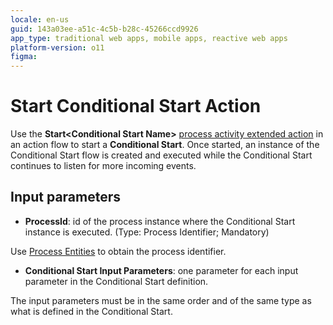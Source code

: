 ```yaml
---
locale: en-us
guid: 143a03ee-a51c-4c5b-b28c-45266ccd9926
app_type: traditional web apps, mobile apps, reactive web apps
platform-version: o11
figma:
---
```


# Start Conditional Start Action

Use the **Start&lt;Conditional Start Name&gt;** [process activity extended action](intro.md) in an action flow to start a **Conditional Start**. Once started, an instance of the Conditional Start flow is created and executed while the Conditional Start continues to listen for more incoming events.

## Input parameters

* **ProcessId**: id of the process instance where the Conditional Start instance is executed. (Type: Process Identifier; Mandatory)

Use [Process Entities](../process-entities/intro.md) to obtain the process identifier.

* **Conditional Start Input Parameters**: one parameter for each input parameter in the Conditional Start definition.

<div class="warning" markdown="1">

The input parameters must be in the same order and of the same type as what is defined in the Conditional Start.

</div>
